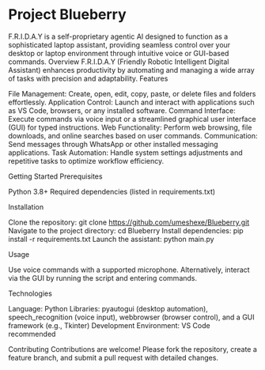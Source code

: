 # Project Blueberry
F.R.I.D.A.Y is a self-proprietary agentic AI designed to function as a sophisticated laptop assistant, providing seamless control over your desktop or laptop environment through intuitive voice or GUI-based commands.
Overview
F.R.I.D.A.Y (Friendly Robotic Intelligent Digital Assistant) enhances productivity by automating and managing a wide array of tasks with precision and adaptability.
Features

File Management: Create, open, edit, copy, paste, or delete files and folders effortlessly.
Application Control: Launch and interact with applications such as VS Code, browsers, or any installed software.
Command Interface: Execute commands via voice input or a streamlined graphical user interface (GUI) for typed instructions.
Web Functionality: Perform web browsing, file downloads, and online searches based on user commands.
Communication: Send messages through WhatsApp or other installed messaging applications.
Task Automation: Handle system settings adjustments and repetitive tasks to optimize workflow efficiency.

Getting Started
Prerequisites

Python 3.8+
Required dependencies (listed in requirements.txt)

Installation

Clone the repository: git clone https://github.com/umeshexe/Blueberry.git
Navigate to the project directory: cd Blueberry
Install dependencies: pip install -r requirements.txt
Launch the assistant: python main.py

Usage

Use voice commands with a supported microphone.
Alternatively, interact via the GUI by running the script and entering commands.

Technologies

Language: Python
Libraries: pyautogui (desktop automation), speech_recognition (voice input), webbrowser (browser control), and a GUI framework (e.g., Tkinter)
Development Environment: VS Code recommended

Contributing
Contributions are welcome! Please fork the repository, create a feature branch, and submit a pull request with detailed changes.

